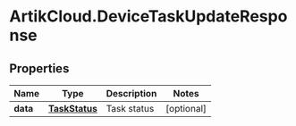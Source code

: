 # ArtikCloud.DeviceTaskUpdateResponse

## Properties
Name | Type | Description | Notes
------------ | ------------- | ------------- | -------------
**data** | [**TaskStatus**](TaskStatus.md) | Task status | [optional] 


